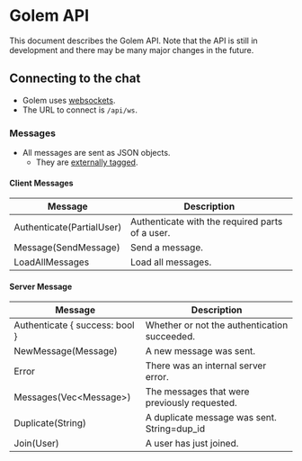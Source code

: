 # Golem API

This document describes the Golem API. Note that the API is still in development and there may be many major changes in the future.

## Connecting to the chat

- Golem uses [websockets].
- The URL to connect is `/api/ws`.

### Messages

- All messages are sent as JSON objects.
  - They are [externally tagged].

[websockets]: https://developer.mozilla.org/en-US/docs/Web/API/WebSockets_API
[externally tagged]: https://serde.rs/enum-representations.html#externally-tagged

#### Client Messages

| Message                   | Description                                     |
| ------------------------- | ----------------------------------------------- |
| Authenticate(PartialUser) | Authenticate with the required parts of a user. |
| Message(SendMessage)      | Send a message.                                 |
| LoadAllMessages           | Load all messages.                              |

#### Server Message

| Message                        | Description                                  |
| ------------------------------ | -------------------------------------------- |
| Authenticate { success: bool } | Whether or not the authentication succeeded. |
| NewMessage(Message)            | A new message was sent.                      |
| Error                          | There was an internal server error.          |
| Messages(Vec&lt;Message&gt;)   | The messages that were previously requested. |
| Duplicate(String)              | A duplicate message was sent. String=dup_id  |
| Join(User)                     | A user has just joined.                      |
